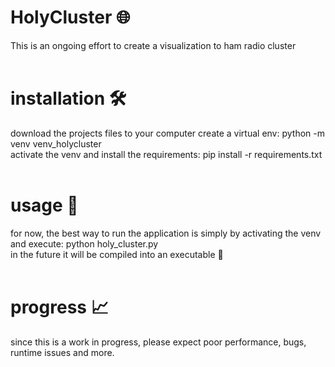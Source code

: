 # HolyCluster 🌐
This is an ongoing effort to create a visualization to ham radio cluster<br>
<br>
# installation 🛠️<br>
download the projects files to your computer
create a virtual env: python -m venv venv_holycluster<br>
activate the venv and install the requirements: pip install -r requirements.txt<br>
<br>
# usage 🪩<br>
for now, the best way to run the application is simply by activating the venv and execute: python holy_cluster.py<br>
in the future it will be compiled into an executable 💾<br>
<br>
# progress 📈<br>
since this is a work in progress, please expect poor performance, bugs, runtime issues and more.<br>

